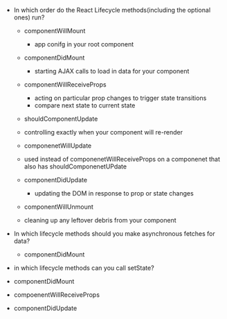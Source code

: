 - In which order do the React Lifecycle methods(including the optional ones) run? 
  - componentWillMount 
    - app conifg in your root component

  - componentDidMount
    - starting AJAX calls to load in data for your component
  
  - componentWillReceiveProps 
    - acting on particular prop changes to trigger state transitions
    - compare next state to current state 

  - shouldComponentUpdate 
   - controlling exactly when your component will re-render 

  - componenetWillUpdate 
   - used instead of componenetWillReceiveProps on a componenet that also has shouldComponenetUPdate 

  - componentDidUpdate 
    - updating the DOM in response to prop or state changes 

  - componentWillUnmount 
   - cleaning up any leftover debris from your component 
  
- In which lifecycle methods should you make asynchronous fetches for data?
  - componentDidMount

- in which lifecycle methods can you call setState?
 - componentDidMount 
 - compoenentWillReceiveProps 
 - componentDidUpdate 
